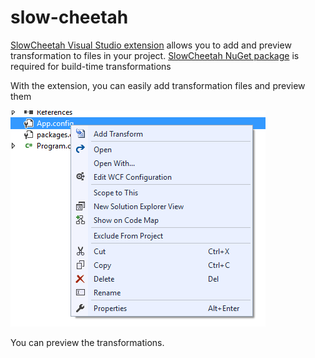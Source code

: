 # slow-cheetah

[SlowCheetah Visual Studio extension](https://marketplace.visualstudio.com/items?itemName=vscps.SlowCheetah-XMLTransforms) allows you to add and preview transformation to files in your project.  [SlowCheetah NuGet package](https://www.nuget.org/packages/Microsoft.VisualStudio.SlowCheetah) is required for build-time transformations

With the extension, you can easily add transformation files and preview them

![right click and click on &quot;Add Transform&quot;](.gitbook/assets/image%20%287%29.png)

You can preview the transformations.

